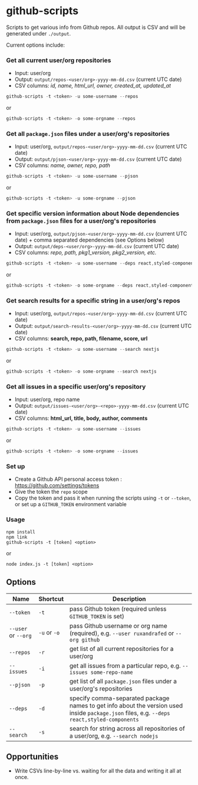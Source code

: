 # github-scripts

Scripts to get various info from Github repos. All output is CSV and will be generated under `./output`.

Current options include:

### Get all current user/org repositories

- Input: user/org
- Output: `output/repos-<user/org>-yyyy-mm-dd.csv` (current UTC date)
- CSV columns: _id, name, html_url, owner, created_at, updated_at_

```js
github-scripts -t <token> -u some-username --repos
```

or

```js
github-scripts -t <token> -o some-orgname --repos
```

### Get all `package.json` files under a user/org's repositories 

- Input: user/org, `output/repos-<user/org>-yyyy-mm-dd.csv` (current UTC date)
- Output: `output/pjson-<user/org>-yyyy-mm-dd.csv` (current UTC date)
- CSV columns: _name, owner, repo, path_

```js
github-scripts -t <token> -u some-username --pjson
```

or

```js
github-scripts -t <token> -u some-orgname --pjson
```

### Get specific version information about Node dependencies from `package.json` files for a user/org's repositories

- Input: user/org, `output/pjson-<user/org>-yyyy-mm-dd.csv` (current UTC date) + comma separated dependencies (see Options below)
- Output: `output/deps-<user/org>-yyyy-mm-dd.csv` (current UTC date)
- CSV columns: _repo, path, pkg1_version, pkg2_version, etc._

```js
github-scripts -t <token> -u some-username --deps react,styled-components
```

or 

```js
github-scripts -t <token> -o some-orgname --deps react,styled-components
```

### Get search results for a specific string in a user/org's repos

- Input: user/org, `output/repos-<user/org>-yyyy-mm-dd.csv` (current UTC date)
- Output: `output/search-results-<user/org>-yyyy-mm-dd.csv` (current UTC date)
- CSV columns: __search, repo, path, filename, score, url__

```js
github-scripts -t <token> -u some-username --search nextjs
```

or 

```js
github-scripts -t <token> -o some-orgname --search nextjs
```

### Get all issues in a specific user/org's repository

- Input: user/org, repo name
- Output: `output/issues-<user/org>-<repo>-yyyy-mm-dd.csv` (current UTC date)
- CSV columns: __html_url, title, body, author, comments__

```js
github-scripts -t <token> -u some-username --issues
```

or 

```js
github-scripts -t <token> -o some-orgname --issues
```

### Set up

* Create a Github API personal access token : https://github.com/settings/tokens
* Give the token the `repo` scope
* Copy the token and pass it when running the scripts using `-t` or `--token`, or set up a `GITHUB_TOKEN` environment variable

### Usage

```
npm install
npm link
github-scripts -t [token] <option>
```

or

```
node index.js -t [token] <option>
```

## Options

| Name                | Shortcut     | Description                                                                                                                                  |
| ------------------- | ------------ | ---------------------------------------------------------------------------------------------------------------------------------------------|
| `--token`           | `-t`         | pass Github token (required unless `GITHUB_TOKEN` is set)                                                                                    |
| `--user` or `--org` | `-u` or `-o` | pass Github username or org name (required), e.g. `--user ruxandrafed` or `--org github`                                                     |
| `--repos`           | `-r`         | get list of all current repositories for a user/org                                                                                          |
| `--issues`          | `-i`         | get all issues from a particular repo, e.g. `--issues some-repo-name`                                                                        |
| `--pjson`           | `-p`         | get list of all `package.json` files under a user/org's repositories                                                                         |
| `--deps`            | `-d`         | specify comma-separated package names to get info about the version used inside `package.json` files, e.g. `--deps react,styled-components`  |
| `--search`          | `-s`         | search for string across all repositories of a user/org, e.g. `--search nodejs`                                                              |

## Opportunities

- Write CSVs line-by-line vs. waiting for all the data and writing it all at once.